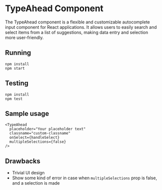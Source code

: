 # TypeAhead Component

The TypeAhead component is a flexible and customizable autocomplete input component for React applications. It allows users to easily search and select items from a list of suggestions, making data entry and selection more user-friendly.

## Running
```
npm install
npm start
```

## Testing
```
npm install
npm test
```

## Sample usage
```
<TypeAhead
  placeholder="Your placeholder text"
  classname="custom-classname"
  onSelect={handleSelect}
  multipleSelections={false}
/>
```

## Drawbacks
- Trivial UI design
- Show some kind of error in case when `multipleSelections` prop is false, and a selection is made